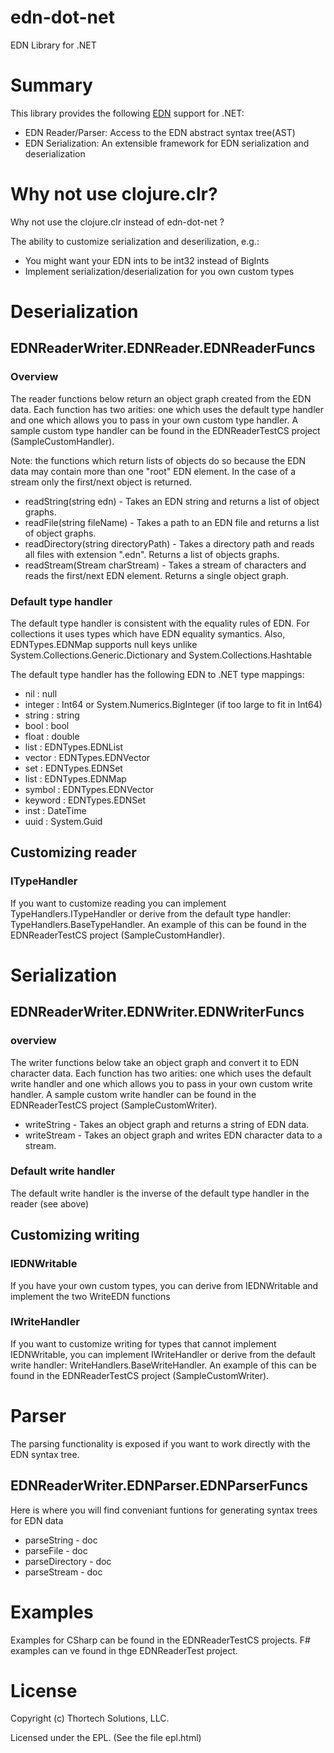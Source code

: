 
# edn-dot-net
EDN Library for .NET
# Summary
This library provides the following [EDN](https://github.com/edn-format/edn) support for .NET:  
* EDN Reader/Parser: Access to the EDN abstract syntax tree(AST)  
* EDN Serialization: An extensible framework for EDN serialization and deserialization  

# Why not use clojure.clr?
Why not use the clojure.clr instead of edn-dot-net ?
  
The ability to customize serialization and deserilization, e.g.:  
  * You might want your EDN ints to be int32 instead of BigInts  
  * Implement serialization/deserialization for you own custom types  


# Deserialization
## EDNReaderWriter.EDNReader.EDNReaderFuncs  
### Overview
The reader functions below return an object graph created from the EDN data. Each function has two arities: one which uses the default type handler and one which
allows you to pass in your own custom type handler. A sample custom type handler can be found in the EDNReaderTestCS project (SampleCustomHandler).

Note: the functions which return lists of objects do so because the EDN data may contain more than one "root" EDN element. In the case of a stream only the 
first/next object is returned. 

* readString(string edn) - Takes an EDN string and returns a list of object graphs.
* readFile(string fileName) - Takes a path to an EDN file and returns a list of object graphs.  
* readDirectory(string directoryPath) - Takes a directory path and reads all files with extension ".edn". Returns a list of objects graphs.
* readStream(Stream charStream) - Takes a stream of characters and reads the first/next EDN element. Returns a single object graph.

### Default type handler
The default type handler is consistent with the equality rules of EDN.  For collections it uses types which have
EDN equality symantics. Also, EDNTypes.EDNMap supports null keys unlike System.Collections.Generic.Dictionary and System.Collections.Hashtable

The default type handler has the following EDN to .NET type mappings:  
* nil       : null  
* integer   : Int64 or System.Numerics.BigInteger (if too large to fit in Int64)  
* string	: string  
* bool		: bool  
* float		: double  
* list		: EDNTypes.EDNList   
* vector    : EDNTypes.EDNVector  
* set       : EDNTypes.EDNSet  
* list		: EDNTypes.EDNMap  
* symbol	: EDNTypes.EDNVector  
* keyword	: EDNTypes.EDNSet  
* inst		: DateTime  
* uuid		: System.Guid  

## Customizing reader
### ITypeHandler
If you want to customize reading you can implement TypeHandlers.ITypeHandler or derive from the default type handler: 
TypeHandlers.BaseTypeHandler. An example of this can be found in the EDNReaderTestCS project (SampleCustomHandler).

# Serialization
## EDNReaderWriter.EDNWriter.EDNWriterFuncs  
### overview
The writer functions below take an object graph and convert it to EDN character data. Each function has two arities: one which uses the default write handler 
and one which allows you to pass in your own custom write handler. A sample custom write handler can be found in the EDNReaderTestCS project (SampleCustomWriter).

* writeString - Takes an object graph and returns a string of EDN data. 
* writeStream - Takes an object graph and writes EDN character data to a stream.

### Default write handler
The default write handler is the inverse of the default type handler in the reader (see above)

## Customizing writing
### IEDNWritable
If you have your own custom types, you can derive from IEDNWritable and implement the two WriteEDN functions 

### IWriteHandler
If you want to customize writing for types that cannot implement IEDNWritable, you can implement IWriteHandler or derive 
from the default write handler: WriteHandlers.BaseWriteHandler. An example of this can be found in the EDNReaderTestCS project (SampleCustomWriter).

# Parser  
The parsing functionality is exposed if you want to work directly with the EDN syntax tree.

## EDNReaderWriter.EDNParser.EDNParserFuncs  
Here is where you will find conveniant funtions for generating syntax trees for EDN data  
* parseString - doc  
* parseFile - doc  
* parseDirectory - doc  
* parseStream - doc  


# Examples
Examples for CSharp can be found in the EDNReaderTestCS projects. F# examples can ve found in thge EDNReaderTest project.

# License
Copyright (c) Thortech Solutions, LLC. 

Licensed under the EPL. (See the file epl.html)